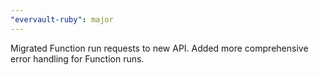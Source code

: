 ```yaml
---
"evervault-ruby": major
---
```


Migrated Function run requests to new API. Added more comprehensive error handling for Function runs.
